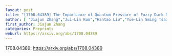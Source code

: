 ```yaml
---
layout: post
title: "[1708.04389] The Importance of Quantum Pressure of Fuzzy Dark Matter on Lyman-Alpha Forest"
author: [ "Jiajun Zhang","Jui-Lin Kuo","Hantao Liu","Yue-Lin Sming Tsai","Kingman Cheung" ]
first_author: Jiajun Zhang
categories: Preprints
weburl: https://arxiv.org/abs/1708.04389
---
```


1708.04389: https://arxiv.org/abs/1708.04389
